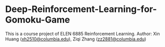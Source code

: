 # Deep-Reinforcement-Learning-for-Gomoku-Game
This is a course project of ELEN 6885 Reinforcement Learning.
Author: Xin Huang (xh2510@columbia.edu), Ziqi Zhang (zz2881@columbia.edu)

